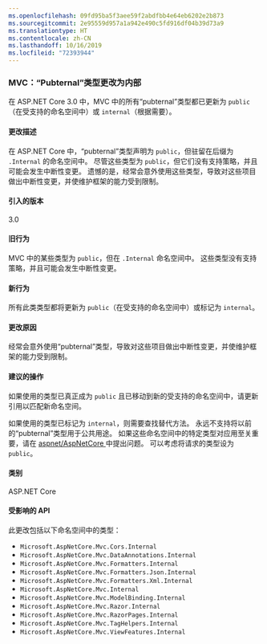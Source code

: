 ```yaml
---
ms.openlocfilehash: 09fd95ba5f3aee59f2abdfbb4e64eb6202e2b873
ms.sourcegitcommit: 2e95559d957a1a942e490c5fd916df04b39d73a9
ms.translationtype: HT
ms.contentlocale: zh-CN
ms.lasthandoff: 10/16/2019
ms.locfileid: "72393944"
---
```

### <a name="mvc-pubternal-types-changed-to-internal"></a>MVC：“Pubternal”类型更改为内部

在 ASP.NET Core 3.0 中，MVC 中的所有“pubternal”类型都已更新为 `public`（在受支持的命名空间中）或 `internal`（根据需要）。

#### <a name="change-description"></a>更改描述

在 ASP.NET Core 中，“pubternal”类型声明为 `public`，但驻留在后缀为 `.Internal` 的命名空间中。 尽管这些类型为 `public`，但它们没有支持策略，并且可能会发生中断性变更。 遗憾的是，经常会意外使用这些类型，导致对这些项目做出中断性变更，并使维护框架的能力受到限制。

#### <a name="version-introduced"></a>引入的版本

3.0

#### <a name="old-behavior"></a>旧行为

MVC 中的某些类型为 `public`，但在 `.Internal` 命名空间中。 这些类型没有支持策略，并且可能会发生中断性变更。

#### <a name="new-behavior"></a>新行为

所有此类类型都将更新为 `public`（在受支持的命名空间中）或标记为 `internal`。

#### <a name="reason-for-change"></a>更改原因

经常会意外使用“pubternal”类型，导致对这些项目做出中断性变更，并使维护框架的能力受到限制。

#### <a name="recommended-action"></a>建议的操作

如果使用的类型已真正成为 `public` 且已移动到新的受支持的命名空间中，请更新引用以匹配新命名空间。

如果使用的类型已标记为 `internal`，则需要查找替代方法。 永远不支持将以前的“pubternal”类型用于公共用途。 如果这些命名空间中的特定类型对应用至关重要，请在 [aspnet/AspNetCore ](https://github.com/aspnet/AspNetCore/issues) 中提出问题。 可以考虑将请求的类型设为 `public`。

#### <a name="category"></a>类别

ASP.NET Core

#### <a name="affected-apis"></a>受影响的 API

此更改包括以下命名空间中的类型：

- `Microsoft.AspNetCore.Mvc.Cors.Internal`
- `Microsoft.AspNetCore.Mvc.DataAnnotations.Internal`
- `Microsoft.AspNetCore.Mvc.Formatters.Internal`
- `Microsoft.AspNetCore.Mvc.Formatters.Json.Internal`
- `Microsoft.AspNetCore.Mvc.Formatters.Xml.Internal`
- `Microsoft.AspNetCore.Mvc.Internal`
- `Microsoft.AspNetCore.Mvc.ModelBinding.Internal`
- `Microsoft.AspNetCore.Mvc.Razor.Internal`
- `Microsoft.AspNetCore.Mvc.RazorPages.Internal`
- `Microsoft.AspNetCore.Mvc.TagHelpers.Internal`
- `Microsoft.AspNetCore.Mvc.ViewFeatures.Internal`

<!--

#### Affected APIs

- `N:Microsoft.AspNetCore.Mvc.Cors.Internal`
- `N:Microsoft.AspNetCore.Mvc.DataAnnotations.Internal`
- `N:Microsoft.AspNetCore.Mvc.Formatters.Internal`
- `N:Microsoft.AspNetCore.Mvc.Formatters.Json.Internal`
- `N:Microsoft.AspNetCore.Mvc.Formatters.Xml.Internal`
- `N:Microsoft.AspNetCore.Mvc.Internal`
- `N:Microsoft.AspNetCore.Mvc.ModelBinding.Internal`
- `N:Microsoft.AspNetCore.Mvc.Razor.Internal`
- `N:Microsoft.AspNetCore.Mvc.RazorPages.Internal`
- `N:Microsoft.AspNetCore.Mvc.TagHelpers.Internal`
- `N:Microsoft.AspNetCore.Mvc.ViewFeatures.Internal`

-->

